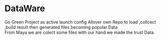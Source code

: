 # DataWare
Go Green Project as active  launch config  Allover own Repo  to load ,collcect ,build result  then generated  files  becoming popular  Data  
From Maya  we are colect some files with our hand we made the trust Data.
